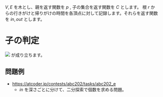 $V, E$ を木とし、親を返す関数を $p$ , 子の集合を返す関数を $C$ とします。 
根 $r$ からの行きがけと帰りがけの時間を各頂点に対して記録します。それらを返す関数を $in, out$ とします。

# 子の判定

<img src="https://latex.codecogs.com/svg.image?\bg{white}v\in&space;C(u)\iff&space;in(u)<in(v)<out(u)">
が成り立ちます。

## 問題例
- https://atcoder.jp/contests/abc202/tasks/abc202_e
	- $in$ を深さごとに分けて、二分探索で個数を求める問題。